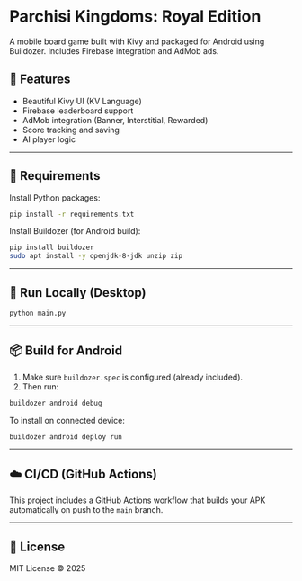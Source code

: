 # Parchisi Kingdoms: Royal Edition

A mobile board game built with Kivy and packaged for Android using Buildozer. Includes Firebase integration and AdMob ads.

## 📱 Features

- Beautiful Kivy UI (KV Language)
- Firebase leaderboard support
- AdMob integration (Banner, Interstitial, Rewarded)
- Score tracking and saving
- AI player logic

---

## 🧰 Requirements

Install Python packages:

```bash
pip install -r requirements.txt
```

Install Buildozer (for Android build):

```bash
pip install buildozer
sudo apt install -y openjdk-8-jdk unzip zip
```

---

## 🚀 Run Locally (Desktop)

```bash
python main.py
```

---

## 📦 Build for Android

1. Make sure `buildozer.spec` is configured (already included).
2. Then run:

```bash
buildozer android debug
```

To install on connected device:

```bash
buildozer android deploy run
```

---

## ☁️ CI/CD (GitHub Actions)

This project includes a GitHub Actions workflow that builds your APK automatically on push to the `main` branch.

---

## 📄 License

MIT License © 2025
